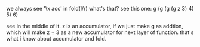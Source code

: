 we always see '\x acc' in fold(l/r)
what's that?
see this one:
g (g (g (g z 3) 4) 5) 6)

see in the middle of it.
z is an accumulator, if we just make g as addtion, which will make z + 3 as a new accumulator for next layer of function.
that's what i know about accumulator and fold.